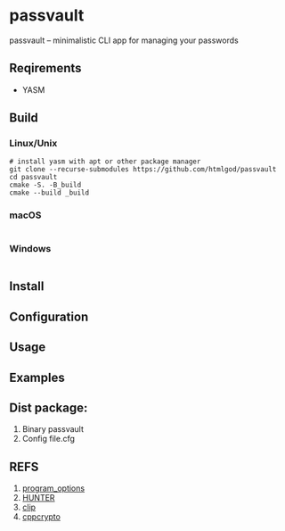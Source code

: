 # passvault

passvault – minimalistic CLI app for managing your passwords

## Reqirements

- YASM

## Build
### Linux/Unix
```
# install yasm with apt or other package manager
git clone --recurse-submodules https://github.com/htmlgod/passvault
cd passvault
cmake -S. -B_build
cmake --build _build
```

### macOS
```

```

### Windows
```

```

## Install

## Configuration

## Usage

## Examples


## Dist package:
1. Binary passvault
2. Config file.cfg

## REFS

1. [program_options](https://www.boost.org/doc/libs/1_81_0/doc/html/program_options.html)
2. [HUNTER](https://hunter.readthedocs.io/en/latest/quick-start/boost-components.html#)
3. [clip](https://github.com/dacap/clip/wiki#who-is-using-clip)
4. [cppcrypto](https://cppcrypto.sourceforge.net/)
